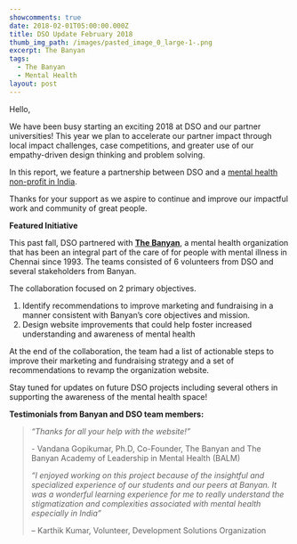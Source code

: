 ```yaml
---
showcomments: true
date: 2018-02-01T05:00:00.000Z
title: DSO Update February 2018
thumb_img_path: /images/pasted_image_0_large-1-.png
excerpt: The Banyan
tags:
  - The Banyan
  - Mental Health
layout: post
---
```

Hello,

We have been busy starting an exciting 2018 at DSO and our partner universities! This year we plan to accelerate our partner impact through local impact challenges, case competitions, and greater use of our empathy-driven design thinking and problem solving.

In this report, we feature a partnership between DSO and a [mental health non-profit in India](http://www.thebanyan.org/).

Thanks for your support as we aspire to continue and improve our impactful work and community of great people.

**Featured Initiative**

This past fall, DSO partnered with **[The Banyan](https://www.dsoglobal.org/posts/banyan/index.html)**, a mental health organization that has been an integral part of the care of for people with mental illness in Chennai since 1993. The teams consisted of 6 volunteers from DSO and several stakeholders from Banyan.

The collaboration focused on 2 primary objectives.

1. Identify recommendations to improve marketing and fundraising in a manner consistent with Banyan’s core objectives and mission.
2. Design website improvements that could help foster increased understanding and awareness of mental health

At the end of the collaboration, the team had a list of actionable steps to improve their marketing and fundraising strategy and a set of recommendations to revamp the organization website.

Stay tuned for updates on future DSO projects including several others in supporting the awareness of the mental health space!

**Testimonials from Banyan and DSO team members:**

> *“Thanks for all your help with the website!”*
>
> \- Vandana Gopikumar, Ph.D, Co-Founder, The Banyan and The Banyan Academy of Leadership in Mental Health (BALM)
>
> *“I enjoyed working on this project because of the insightful and specialized experience of our students and our peers at Banyan. It was a wonderful learning experience for me to really understand the stigmatization and complexities associated with mental health especially in India”*
>
> – Karthik Kumar, Volunteer, Development Solutions Organization